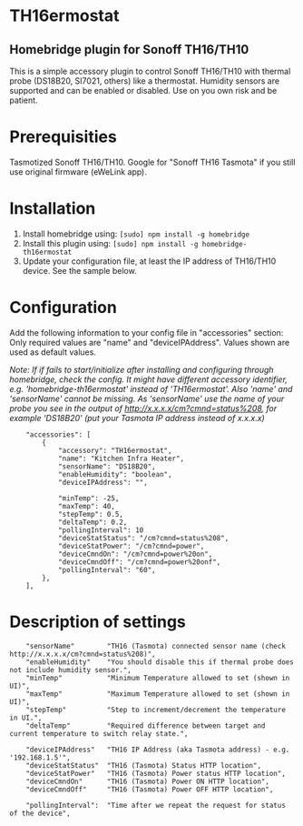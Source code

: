 # TH16ermostat 
## Homebridge plugin for Sonoff TH16/TH10

This is a simple accessory plugin to control Sonoff TH16/TH10 with thermal probe (DS18B20, SI7021, others) like a thermostat.
Humidity sensors are supported and can be enabled or disabled.
Use on you own risk and be patient.

# Prerequisities

Tasmotized Sonoff TH16/TH10. Google for "Sonoff TH16 Tasmota" if you still use original firmware (eWeLink app).

# Installation

1. Install homebridge using: `[sudo] npm install -g homebridge`
2. Install this plugin using: `[sudo] npm install -g homebridge-th16ermostat`
3. Update your configuration file, at least the IP address of TH16/TH10 device. See the sample below.

# Configuration

Add the following information to your config file in "accessories" section:
Only required values are "name" and "deviceIPAddress". Values shown are used as default values.

_Note: If if fails to start/initialize after installing and configuring through homebridge, check the config. It might have different accessory identifier, e.g. 'homebridge-th16ermostat' instead of 'TH16ermostat'. Also 'name' and 'sensorName' cannot be missing. As 'sensorName' use the name of your probe you see in the output of http://x.x.x.x/cm?cmnd=status%208, for example 'DS18B20' (put your Tasmota IP address instead of x.x.x.x)_

```
    "accessories": [
        {
            "accessory": "TH16ermostat",
            "name": "Kitchen Infra Heater",
            "sensorName": "DS18B20",
            "enableHumidity": "boolean",
            "deviceIPAddress": "",

            "minTemp": -25,
            "maxTemp": 40,
            "stepTemp": 0.5,
            "deltaTemp": 0.2,
            "pollingInterval": 10
            "deviceStatStatus": "/cm?cmnd=status%208",
            "deviceStatPower": "/cm?cmnd=power",
            "deviceCmndOn": "/cm?cmnd=power%20on",
            "deviceCmndOff": "/cm?cmnd=power%20onf",
            "pollingInterval": "60",
        },
    ],
```

# Description of settings

```
    "sensorName"        "TH16 (Tasmota) connected sensor name (check http://x.x.x.x/cm?cmnd=status%208)",
    "enableHumidity"    "You should disable this if thermal probe does not include humidity sensor.",
    "minTemp"           "Minimum Temperature allowed to set (shown in UI)",
    "maxTemp"           "Maximum Temperature allowed to set (shown in UI)",
    "stepTemp"          "Step to increment/decrement the temperature in UI.",
    "deltaTemp"         "Required difference between target and current temperature to switch relay state.",
 
    "deviceIPAddress"   "TH16 IP Address (aka Tasmota address) - e.g. '192.168.1.5'",
    "deviceStatStatus"  "TH16 (Tasmota) Status HTTP location",
    "deviceStatPower"   "TH16 (Tasmota) Power status HTTP location",
    "deviceCmndOn"      "TH16 (Tasmota) Power ON HTTP location",
    "deviceCmndOff"     "TH16 (Tasmota) Power OFF HTTP location",

    "pollingInterval":  "Time after we repeat the request for status of the device",
```
